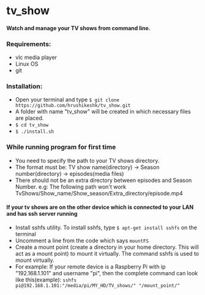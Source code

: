 # tv_show
#### Watch and manage your TV shows from command line.

### Requirements:
* vlc media player
* Linux OS
* git

### Installation:
* Open your terminal and type `$ git clone https://github.com/hrushikeshk/tv_show.git`
* A folder with name "tv_show" will be created in which necessary files are placed.
* `$ cd tv_show`
* `$ ./install.sh`

### While running program for first time
* You need to specify the path to your TV shows directory.
* The format must be: TV show name(directory) -> Season number(directory) -> episodes(media files)
* There should not be an extra directory between episodes and Season Number. e.g: The following path won't work
  TvShows/Show_name/Show_season/Extra_directory/episode.mp4

#### If your tv shows are on the other device which is connected to your LAN and has ssh server running
* Install sshfs utility. To install sshfs, type
  `$ apt-get install sshfs` on the terminal
* Uncomment a line from the code which says `mountFS`
* Create a mount point (create a directory in your home directory. This will act as a mount point) to mount it virtually. The command sshfs is used to mount virtually.
* For example: If your remote device is a Raspberry Pi with ip "192.168.1.101" and username "pi", then the complete command can look like this(example): 
  `sshfs pi@192.168.1.101:"/media/pi/MY_HD/TV_shows/" "/mount_point/"`

